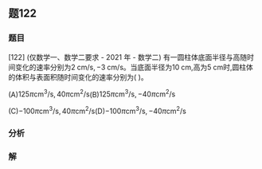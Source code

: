 ## 题122
### 题目
[122] (仅数学一、数学二要求 - 2021 年 - 数学二) 有一圆柱体底面半径与高随时间变化的速率分别为$2\mathrm{\;{cm}}/\mathrm{s}, - 3\mathrm{\;{cm}}/\mathrm{s}$。当底面半径为${10}\mathrm{\;{cm}}$,高为$5\mathrm{\;{cm}}$时,圆柱体的体积与表面积随时间变化的速率分别为( )。

(A)${125\pi }{\mathrm{{cm}}}^{3}/\mathrm{s},{40\pi }{\mathrm{{cm}}}^{2}/\mathrm{s}$(B)${125\pi }{\mathrm{{cm}}}^{3}/\mathrm{s}, - {40\pi }{\mathrm{{cm}}}^{2}/\mathrm{s}$

(C)$- {100\pi }{\mathrm{{cm}}}^{3}/\mathrm{s},{40\pi }{\mathrm{{cm}}}^{2}/\mathrm{s}$(D)$- {100\pi }{\mathrm{{cm}}}^{3}/\mathrm{s}, - {40\pi }{\mathrm{{cm}}}^{2}/\mathrm{s}$
### 分析

### 解